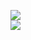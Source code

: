 [![](https://img.shields.io/badge/Made%20With-Github%20Spray-lightgrey.svg?style=for-the-badge&logo=github)](https://github.com/Annihil/github-spray#10747)  
[![](https://i.imgur.com/2DrTn0Z.gif)](https://github.com/Annihil/github-spray)